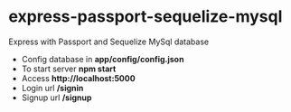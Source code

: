 # express-passport-sequelize-mysql
Express with Passport and Sequelize MySql database

<ul>
<li>Config database in <b>app/config/config.json</b></li>
<li>To start server <b>npm start</b></li>
<li>Access <b>http://localhost:5000</b></li>
<li>Login url <b>/signin</b></li>
<li>Signup url <b>/signup</b></li>
</ul>
